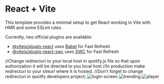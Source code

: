 # React + Vite

This template provides a minimal setup to get React working in Vite with HMR and some ESLint rules.

Currently, two official plugins are available:

- [@vitejs/plugin-react](https://github.com/vitejs/vite-plugin-react/blob/main/packages/plugin-react/README.md) uses [Babel](https://babeljs.io/) for Fast Refresh
- [@vitejs/plugin-react-swc](https://github.com/vitejs/vite-plugin-react-swc) uses [SWC](https://swc.rs/) for Fast Refresh


//Change redirecturi to your local host in spotify.js file so that upon authorization it will be directed to you local host
//In production make redirecturi to your siteurl where it is hosted.
//Don't forget to change redirecturi in spoitfy developers project;
![login-screen](https://github.com/vivekpandey074/Music-player-application/assets/103324033/6eef9da3-6e62-4ab5-8e14-e34081c65822)
![trending](https://github.com/vivekpandey074/Music-player-application/assets/103324033/860dfbc1-cca7-47ec-82b2-879a15176f5a)
![player](https://github.com/vivekpandey074/Music-player-application/assets/103324033/d5d3eb79-abc5-4129-beba-ed85133cd0ad)


